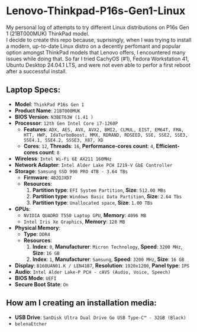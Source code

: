 # Lenovo-Thinkpad-P16s-Gen1-Linux
  My personal log of attempts to try different Linux distributions on P16s Gen 1 (21BT000MUK) ThinkPad model.  
  I decide to create this repo because, suprisingly, when I was trying to install a modern, up-to-date Linux distro on a decently perfomant and popular option amongst ThinkPad models that Lenovo offers, I encountered many issues while doing that.
  So far I tried CachyOS (#1), Fedora Workstation 41, Ubuntu Desktop 24.04.1 LTS, and were not even able to perfor a first reboot after a successful install.

## Laptop Specs:
- **Model**: `ThinkPad P16s Gen 1`
- **Product Name**: `21BT000MUK`
- **BIOS Version**: `N3BET63W (1.41 )`
- **Processor**: `12th Gen Intel Core i7-1260P`
  - **Features**: `ADX, AES, AVX, AVX2, BMI2, CLMUL, EIST, EM64T, FMA, HTT, HWP, IdaTurboBoost, MMX, RDRAND, RDSEED, SSE, SSE2, SSE3, SSE4.1, SSE4.2, SSSE3, X87, XD`
  - **Cores**: `12`, **Threads**: `16`, **Performance-cores count**: `4`, **Efficient-cores count**: `8`
- **Wireless**: `Intel Wi-Fi 6E AX211 160MHz`
- **Network Adapter**: `Intel Alder Lake PCH I219-V GbE Controller`
- **Storage**: `Samsung SSD 990 PRO 4TB - 3.64 TBs`
  - **Firmware**: `4B2QJXD7`
  - **Resources**:
    1. **Partition type**: `EFI System Partition`, **Size**: `512.00 MBs`
    2. **Partition type**: `Windows Basic Data Partition`, **Size**: `2.64 Tbs`
    3. **Partition type**: `Unallocated space`, **Size**: `1.00 TBs`
- **GPUs**:
  - `NVIDIA QUADRO T550 Laptop GPU`, **Memory**: `4096 MB`
  - `Intel Iris Xe Graphics`, **Memory**: `128 MB`
- **Physical Memory**:
  - **Type**: `DDR4`
  - **Resources**:
    1. **Index**: `0`, **Manufacturer**: `Micron Technology`, **Speed**: `3200 MHz`, **Size**: `16 GB`
    2. **Index**: `1`, **Manufacturer**: `Samsung`, **Speed**: `3200 MHz`, **Size**: `16 GB`
- **Display**: `B160UAN01.K / LEN41B7`, **Resolution**: `1920x1200`, **Panel type**: `IPS`
- **Audio**: `Intel Alder Lake-P PCH - cAVS (Audio, Voice, Speech)`
- **BIOS Mode**: `UEFI`
- **Secure Boot State**: `On`

## How am I creating an installation media: 
- **USB Drive**: `SanDisk Ultra Dual Drive Go USB Type-C™ - 32GB (Black)`
- `belenaEtcher`
